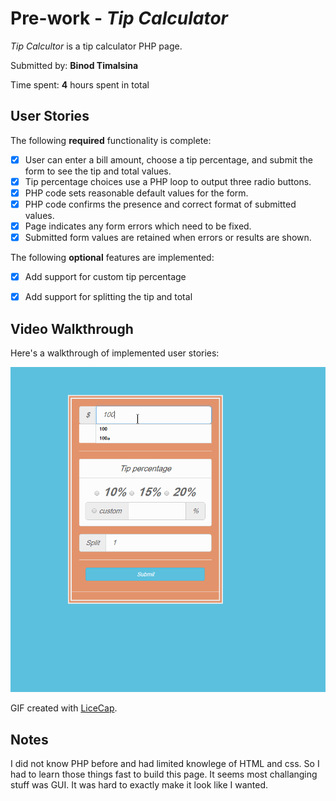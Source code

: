 # Pre-work - *Tip Calculator*

*Tip Calcultor* is a tip calculator PHP page.

Submitted by: **Binod Timalsina**

Time spent: **4** hours spent in total

## User Stories

The following **required** functionality is complete:
* [x] User can enter a bill amount, choose a tip percentage, and submit the form to see the tip and total values.
* [x] Tip percentage choices use a PHP loop to output three radio buttons.
* [x] PHP code sets reasonable default values for the form.
* [x] PHP code confirms the presence and correct format of submitted values.
* [x] Page indicates any form errors which need to be fixed.
* [x] Submitted form values are retained when errors or results are shown.

The following **optional** features are implemented:
* [x] Add support for custom tip percentage
* [x] Add support for splitting the tip and total


## Video Walkthrough

Here's a walkthrough of implemented user stories:

<img src='https://github.com/t17711/calculator/blob/master/tip_Cal.gif' title='Video Walkthrough' width='' alt='Video Walkthrough' />

GIF created with [LiceCap](http://www.cockos.com/licecap/).

## Notes

I did not know PHP before and had limited knowlege of HTML and css. So I had to learn those things fast to build this page. It seems most challanging stuff was GUI. It was hard to exactly make it look like I wanted.
